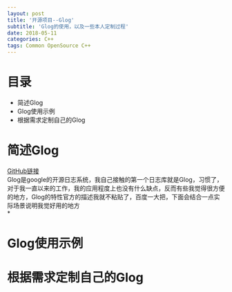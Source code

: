 ```yaml
---
layout: post
title: '开源项目--Glog'
subtitle: 'Glog的使用，以及一些本人定制过程'
date: 2018-05-11
categories: C++
tags: Common OpenSource C++
---
```


# 目录
* 简述Glog
* Glog使用示例
* 根据需求定制自己的Glog


# 简述Glog
[GitHub链接](https://github.com/google/glog)  
Glog是google的开源日志系统，我自己接触的第一个日志库就是Glog，习惯了，对于我一直以来的工作，我的应用程度上也没有什么缺点，反而有些我觉得很方便的地方，Glog的特性官方的描述我就不粘贴了，百度一大把，下面会结合一点实际场景说明我觉好用的地方  
* 


# Glog使用示例


# 根据需求定制自己的Glog
